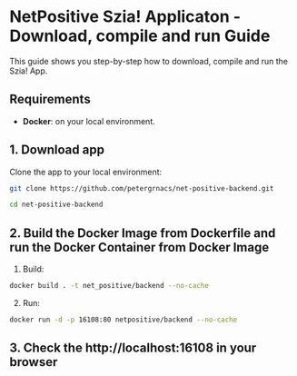# NetPositive Szia! Applicaton - Download, compile and run Guide

This guide shows you step-by-step how to download, compile and run the Szia! App.

## Requirements

- **Docker**: on your local environment.

## 1. Download app

Clone the app to your local environment:

```bash
git clone https://github.com/petergrnacs/net-positive-backend.git

cd net-positive-backend
```

## 2. Build the Docker Image from Dockerfile and run the Docker Container from Docker Image

1. Build:

```bash
docker build . -t net_positive/backend --no-cache
```

2. Run:

```bash
docker run -d -p 16108:80 netpositive/backend --no-cache
```

## 3. Check the http://localhost:16108 in your browser